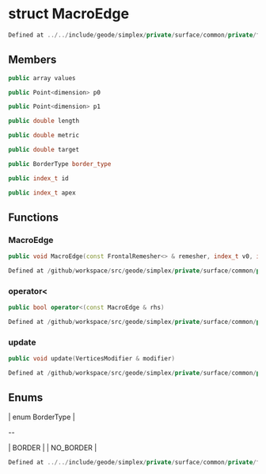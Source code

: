 # struct MacroEdge

```cpp
Defined at ../../include/geode/simplex/private/surface/common/private/frontal.h#32
```

## Members

```cpp
public array values

```

```cpp
public Point<dimension> p0

```

```cpp
public Point<dimension> p1

```

```cpp
public double length

```

```cpp
public double metric

```

```cpp
public double target

```

```cpp
public BorderType border_type

```

```cpp
public index_t id

```

```cpp
public index_t apex

```



## Functions

### MacroEdge

```cpp
public void MacroEdge(const FrontalRemesher<> & remesher, index_t v0, index_t v1, BorderType border_type_in)
```

```cpp
Defined at /github/workspace/src/geode/simplex/private/surface/common/private/frontal.cpp#2255
```

### operator<

```cpp
public bool operator<(const MacroEdge & rhs)
```

```cpp
Defined at /github/workspace/src/geode/simplex/private/surface/common/private/frontal.cpp#2277
```

### update

```cpp
public void update(VerticesModifier & modifier)
```

```cpp
Defined at /github/workspace/src/geode/simplex/private/surface/common/private/frontal.cpp#2288
```



## Enums

| enum BorderType |

--

| BORDER |
| NO_BORDER |


```cpp
Defined at ../../include/geode/simplex/private/surface/common/private/frontal.h#34
```



